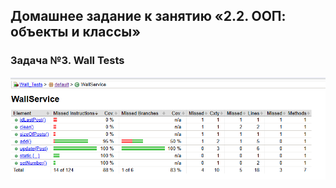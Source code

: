 ## Домашнее задание к занятию «2.2. ООП: объекты и классы»

### Задача №3. Wall Tests

![Wall_Test_Report](img/Wall_Test_Report.png)